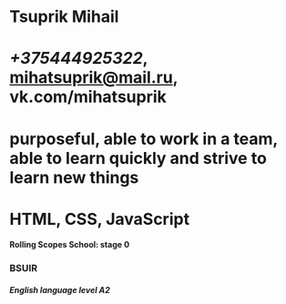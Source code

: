 # **Tsuprik Mihail**
# *+375444925322*, mihatsuprik@mail.ru, vk.com/mihatsuprik
# purposeful, able to work in a team, able to learn quickly and strive to learn new things
# **HTML, CSS, JavaScript**
#### Rolling Scopes School: stage 0
### **BSUIR**
##### English language level **A2**